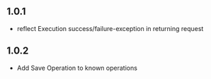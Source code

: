 

1.0.1
-------

   * reflect Execution success/failure-exception in returning request
   
   
1.0.2
-------

   * Add Save Operation to known operations
     